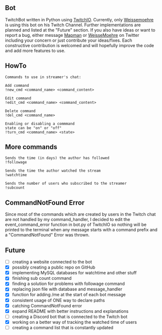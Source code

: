Bot
---
TwitchBot written in Python using [TwitchIO](https://github.com/TwitchIO/TwitchIO).
Currently, only [Weissemoehre](https://www.twitch.tv/weissemoehre) is using this bot on his Twitch Channel.
Further implementations are planned and listed at the "Future" section. If you also have ideas or want
to report a bug, either message [Mapman](https://twitter.com/MapManagement) or
[WeisseMoehre](https://twitter.com/WeisseMoehre) on Twitter including your concern or just contribute your ideas/fixes.
Each constructive contribution is welcomed and will hopefully improve the code and add more features to use.

HowTo
-------
    Commands to use in streamer's chat:
     
    Add command
    !new_cmd <command_name> <command_content>
    
    Edit command
    !edit_cmd <command_name> <command_content>
    
    Delete command
    !del_cmd <command_name>
    
    Enabling or disabling a commmand
    state can be "on" or "off"
    !turn_cmd <command_name> <state>
    
More commands
-------
    Sends the time (in days) the author has followed
    !followage
    
    Sends the time the author watched the stream
    !watchtime
    
    Sends the number of users who subscribed to the streamer
    !subcount
    
 CommandNotFound Error
-------
Since most of the commands which are created by users in the Twitch chat are not handled by my command_handler,
I decided to edit the event_command_error function in bot.py of TwitchIO so nothing will be printed to the
terminal when any message starts with a command prefix and a "CommandNotFound" Error was thrown.

Future
------
- [ ] creating a website connected to the bot
- [x] possibly creating a public repo on GitHub 
- [x] implementing MySQL databases for watchtime and other stuff
- [x] finishing sub count command
- [x] finding a solution for problems with followage command
- [x] replacing json file with database and message_handler
- [x] function for adding /me at the start of each bot message
- [x] consistent usage of ONE way to declare paths
- [x] catching CommandNotFound error
- [x] expand README with better instructions and explanations
- [ ] creating a Discord bot that is connected to the Twitch bot
- [x] working on a better way of tracking the watched time of users
- [ ] creating a command list that is constantly updated